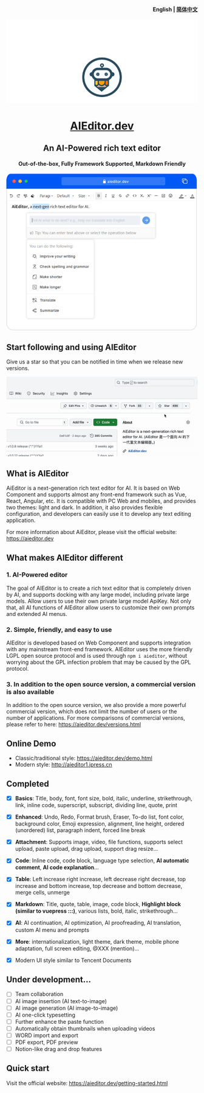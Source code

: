 <h4 align="right"><strong>English</strong> | <a href="./readme.zh.md">简体中文</a></h4>

![](./docs/assets/image/readme-banner.png)



<h1 align="center"><a href="https://aieditor.dev" target="_blank">AIEditor.dev</a></h1>
<h2 align="center">An AI-Powered rich text editor</h2>
<h4 align="center">Out-of-the-box, Fully Framework Supported, Markdown Friendly</h4>


![](./docs/assets/image/index-banner.png)


## Start following and using AIEditor

Give us a star so that you can be notified in time when we release new versions.

![](./docs/assets/image/star.gif)


## What is AIEditor

AiEditor is a next-generation rich text editor for AI. It is based on Web Component and supports almost any front-end framework such as Vue, React, Angular, etc. It is compatible with PC Web
and mobiles, and provides two themes: light and dark. In addition, it also provides flexible configuration, and developers can easily use it to develop any text editing application.

For more information about AiEditor, please visit the official website: https://aieditor.dev


## What makes AIEditor different

### 1. AI-Powered editor
The goal of AIEditor is to create a rich text editor that is completely driven by AI, and supports docking with any large model, including private large models. Allow users to use their own private large model ApiKey.
Not only that, all AI functions of AIEditor allow users to customize their own prompts and extended AI menus.

### 2. Simple, friendly, and easy to use

AIEditor is developed based on Web Component and supports integration with any mainstream front-end framework. AIEditor uses the more friendly LGPL open source protocol and is used through `npm i aieditor`,
without worrying about the GPL infection problem that may be caused by the GPL protocol.

### 3. In addition to the open source version, a commercial version is also available
In addition to the open source version, we also provide a more powerful commercial version, which does not limit the number of users or the number of applications. For more comparisons of commercial versions,
please refer to here: https://aieditor.dev/versions.html


## Online Demo

- Classic/traditional style: https://aieditor.dev/demo.html
- Modern style: http://aieditor1.jpress.cn


## Completed

- [x] **Basics**: Title, body, font, font size, bold, italic, underline, strikethrough, link, inline code, superscript, subscript, dividing line, quote, print
- [x] **Enhanced**: Undo, Redo, Format brush, Eraser, To-do list, font color, background color, Emoji expression, alignment, line height, ordered (unordered) list, paragraph indent, forced line break
- [x] **Attachment**: Supports image, video, file functions, supports select upload, paste upload, drag upload, support drag resize...
- [x] **Code**: Inline code, code block, language type selection, **AI automatic comment**, **AI code explanation**...
- [x] **Table**: Left increase right increase, left decrease right decrease, top increase and bottom increase, top decrease and bottom decrease, merge cells, unmerge
- [x] **Markdown**: Title, quote, table, image, code block, **Highlight block (similar to vuepress :::)**, various lists, bold, italic, strikethrough...
- [x] **AI**: AI continuation, AI optimization, AI proofreading, AI translation, custom AI menu and prompts
- [x] **More**: internationalization, light theme, dark theme, mobile phone adaptation, full screen editing, @XXX (mention)...
- [x] Modern UI style similar to Tencent Documents


## Under development...

- [ ] Team collaboration
- [ ] AI image insertion (AI text-to-image)
- [ ] AI image generation (AI image-to-image)
- [ ] AI one-click typesetting
- [ ] Further enhance the paste function
- [ ] Automatically obtain thumbnails when uploading videos
- [ ] WORD import and export
- [ ] PDF export, PDF preview
- [ ] Notion-like drag and drop features

## Quick start

Visit the official website: https://aieditor.dev/getting-started.html
